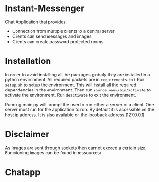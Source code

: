 # Instant-Messenger

Chat Application that provides:
- Connection from multiple clients to a central server
- Clients can send messages and images
- Clients can create password protected rooms

# Installation

In order to avoid installing all the packages globaly they are installed in a python environment.
All required packets are in `requirements.txt`
Run `setup.sh` to setup the environment. This will install all the required dependencies in the environment.
Then run `source venv/bin/activate` to activate the environment.
Run `deactivate` to exit the environment.

Running main.py will prompt the user to run either a server or a client. 
One server must run for the application to run. By default it is accessible on the host ip address. 
It is also available on the loopback address (127.0.0.1)

# Disclaimer

As images are sent through sockets then cannot exceed a certain size. Functioning images can be found in ressources/
# Chatapp
